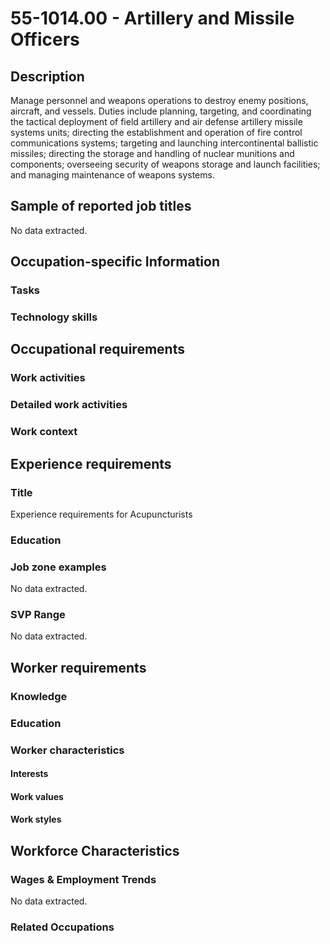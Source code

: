 # 55-1014.00 - Artillery and Missile Officers

## Description
Manage personnel and weapons operations to destroy enemy positions, aircraft, and vessels. Duties include planning, targeting, and coordinating the tactical deployment of field artillery and air defense artillery missile systems units; directing the establishment and operation of fire control communications systems; targeting and launching intercontinental ballistic missiles; directing the storage and handling of nuclear munitions and components; overseeing security of weapons storage and launch facilities; and managing maintenance of weapons systems.

## Sample of reported job titles
No data extracted.

## Occupation-specific Information
### Tasks


### Technology skills


## Occupational requirements
### Work activities


### Detailed work activities


### Work context


## Experience requirements
### Title
Experience requirements for Acupuncturists

### Education


### Job zone examples
No data extracted.

### SVP Range
No data extracted.

## Worker requirements
### Knowledge


### Education


### Worker characteristics
#### Interests


#### Work values


#### Work styles


## Workforce Characteristics
### Wages & Employment Trends
No data extracted.

### Related Occupations